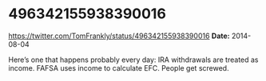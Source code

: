 # 496342155938390016
https://twitter.com/TomFrankly/status/496342155938390016
**Date:** 2014-08-04

Here’s one that happens probably every day: IRA withdrawals are treated as income. FAFSA uses income to calculate EFC. People get screwed.
